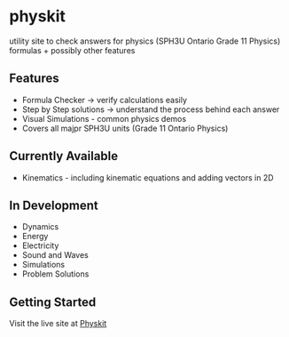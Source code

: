 # physkit
utility site to check answers for physics (SPH3U Ontario Grade 11 Physics) formulas + possibly other features

## Features
- Formula Checker -> verify calculations easily
- Step by Step solutions -> understand the process behind each answer
- Visual Simulations - common physics demos
- Covers all majpr SPH3U units (Grade 11 Ontario Physics)

## Currently Available
- Kinematics - including kinematic equations and adding vectors in 2D

## In Development
- Dynamics
- Energy
- Electricity
- Sound and Waves
- Simulations
- Problem Solutions

## Getting Started
Visit the live site at [Physkit](https://aquaseals.github.io/physkit/)

